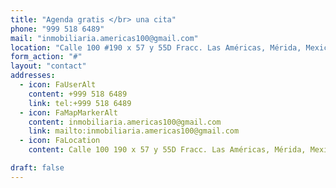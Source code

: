 ```yaml
---
title: "Agenda gratis </br> una cita"
phone: "999 518 6489"
mail: "inmobiliaria.americas100@gmail.com"
location: "Calle 100 #190 x 57 y 55D Fracc. Las Américas, Mérida, Mexico"
form_action: "#"
layout: "contact"
addresses:
  - icon: FaUserAlt
    content: +999 518 6489
    link: tel:+999 518 6489
  - icon: FaMapMarkerAlt
    content: inmobiliaria.americas100@gmail.com
    link: mailto:inmobiliaria.americas100@gmail.com
  - icon: FaLocation
    content: Calle 100 190 x 57 y 55D Fracc. Las Américas, Mérida, Mexico

draft: false
---
```

